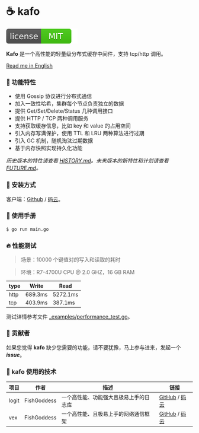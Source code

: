 # ☕ kafo

[![License](_icon/license.svg)](https://opensource.org/licenses/MIT)

**Kafo** 是一个高性能的轻量级分布式缓存中间件，支持 tcp/http 调用。

[Read me in English](./README.en.md)

### 📃 功能特性

* 使用 Gossip 协议进行分布式通信
* 加入一致性哈希，集群每个节点负责独立的数据
* 提供 Get/Set/Delete/Status 几种调用接口
* 提供 HTTP / TCP 两种调用服务
* 支持获取缓存信息，比如 key 和 value 的占用空间
* 引入内存写满保护，使用 TTL 和 LRU 两种算法进行过期
* 引入 GC 机制，随机淘汰过期数据
* 基于内存快照实现持久化功能

_历史版本的特性请查看 [HISTORY.md](./HISTORY.md)。未来版本的新特性和计划请查看 [FUTURE.md](./FUTURE.md)。_

### 🔧 安装方式

客户端：[Github](https://github.com/avino-plan/kafo-client) / [码云](https://gitee.com/avino-plan/kafo-client)。

### 📖 使用手册

```bash
$ go run main.go
```

### 🔥 性能测试

> 场景：10000 个键值对的写入和读取的耗时

> 环境：R7-4700U CPU @ 2.0 GHZ，16 GB RAM

| type | Write | Read |
|------|-------|------|
| http | 689.3ms | 5272.1ms |
| tcp | 403.9ms | 387.1ms |

测试详情参考文件 [_examples/performance_test.go](./_examples/performance_test.go)。

### 👤 贡献者

如果您觉得 **kafo** 缺少您需要的功能，请不要犹豫，马上参与进来，发起一个 _**issue**_。

### 🔬 kafo 使用的技术

| 项目 | 作者 | 描述 | 链接 |
| -----------|--------|-------------|-------------------|
| logit | FishGoddess | 一个高性能、功能强大且极易上手的日志库 | [GitHub](https://github.com/FishGoddess/logit) / [码云](https://gitee.com/FishGoddess/logit) |
| vex | FishGoddess | 一个高性能、且极易上手的网络通信框架 | [GitHub](https://github.com/FishGoddess/vex) / [码云](https://gitee.com/FishGoddess/vex) |
